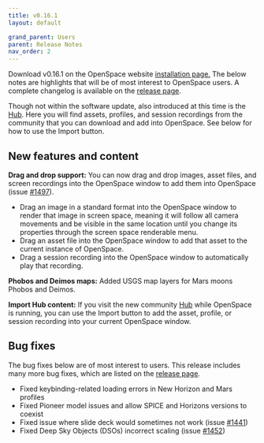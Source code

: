 ```yaml
---
title: v0.16.1
layout: default

grand_parent: Users
parent: Release Notes
nav_order: 2
---
```


Download v0.16.1 on the OpenSpace website [installation page.](https://openspaceproject.com/version0161) The below notes are highlights that will be of most interest to OpenSpace users. A complete changelog is available on the [release page](http://wiki.openspaceproject.com/docs/general/releases.html#beta-9).

Though not within the software update, also introduced at this time is the [Hub](hub.openspaceproject.com). Here you will find assets, profiles, and session recordings from the community that you can download and add into OpenSpace. See below for how to use the Import button.

## New features and content

**Drag and drop support:** You can now drag and drop images, asset files, and screen recordings into the OpenSpace window to add them into OpenSpace (issue [#1497](https://github.com/OpenSpace/OpenSpace/pull/1497)).
  - Drag an image in a standard format into the OpenSpace window to render that image in screen space, meaning it will follow all camera movements and be visible in the same location until you change its properties through the screen space renderable menu.
  - Drag an asset file into the OpenSpace window to add that asset to the current instance of OpenSpace.
  - Drag a session recording into the OpenSpace window to automatically play that recording.

**Phobos and Deimos maps:** Added USGS map layers for Mars moons Phobos and Deimos.

**Import Hub content:** If you visit the new community [Hub](hub.openspaceproject.com) while OpenSpace is running, you can use the Import button to add the asset, profile, or session recording into your current OpenSpace window.

## Bug fixes
The bug fixes below are of most interest to users. This release includes many more bug fixes, which are listed on the [release page](http://wiki.openspaceproject.com/docs/general/releases.html#beta-9).

  - Fixed keybinding-related loading errors in New Horizon and Mars profiles
  - Fixed Pioneer model issues and allow SPICE and Horizons versions to coexist
  - Fixed issue where slide deck would sometimes not work (issue [#1441](https://github.com/OpenSpace/OpenSpace/pull/1441))
  - Fixed Deep Sky Objects (DSOs) incorrect scaling (issue [#1452](https://github.com/OpenSpace/OpenSpace/pull/1452))